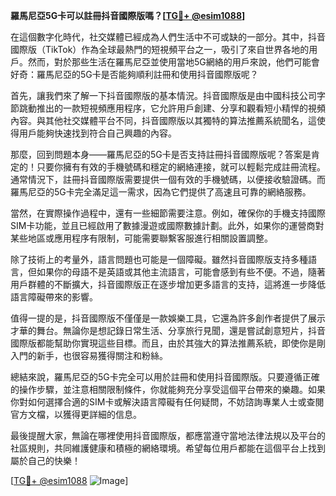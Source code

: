 **羅馬尼亞5G卡可以註冊抖音國際版嗎？[[TG💪+ @esim1088](https://t.me/s/esim1088)]**

在這個數字化時代，社交媒體已經成為人們生活中不可或缺的一部分。其中，抖音國際版（TikTok）作為全球最熱門的短視頻平台之一，吸引了來自世界各地的用戶。然而，對於那些生活在羅馬尼亞並使用當地5G網絡的用戶來說，他們可能會好奇：羅馬尼亞的5G卡是否能夠順利註冊和使用抖音國際版呢？

首先，讓我們來了解一下抖音國際版的基本情況。抖音國際版是由中國科技公司字節跳動推出的一款短視頻應用程序，它允許用戶創建、分享和觀看短小精悍的視頻內容。與其他社交媒體平台不同，抖音國際版以其獨特的算法推薦系統聞名，這使得用戶能夠快速找到符合自己興趣的內容。

那麼，回到問題本身——羅馬尼亞的5G卡是否支持註冊抖音國際版呢？答案是肯定的！只要你擁有有效的手機號碼和穩定的網絡連接，就可以輕鬆完成註冊流程。通常情況下，註冊抖音國際版需要提供一個有效的手機號碼，以便接收驗證碼。而羅馬尼亞的5G卡完全滿足這一需求，因為它們提供了高速且可靠的網絡服務。

當然，在實際操作過程中，還有一些細節需要注意。例如，確保你的手機支持國際SIM卡功能，並且已經啟用了數據漫遊或國際數據計劃。此外，如果你的運營商對某些地區或應用程序有限制，可能需要聯繫客服進行相關設置調整。

除了技術上的考量外，語言問題也可能是一個障礙。雖然抖音國際版支持多種語言，但如果你的母語不是英語或其他主流語言，可能會感到有些不便。不過，隨著用戶群體的不斷擴大，抖音國際版正在逐步增加更多語言的支持，這將進一步降低語言障礙帶來的影響。

值得一提的是，抖音國際版不僅僅是一款娛樂工具，它還為許多創作者提供了展示才華的舞台。無論你是想記錄日常生活、分享旅行見聞，還是嘗試創意短片，抖音國際版都能幫助你實現這些目標。而且，由於其強大的算法推薦系統，即使你是剛入門的新手，也很容易獲得關注和粉絲。

總結來說，羅馬尼亞的5G卡完全可以用於註冊和使用抖音國際版。只要遵循正確的操作步驟，並注意相關限制條件，你就能夠充分享受這個平台帶來的樂趣。如果你對如何選擇合適的SIM卡或解決語言障礙有任何疑問，不妨諮詢專業人士或查閱官方文檔，以獲得更詳細的信息。

最後提醒大家，無論在哪裡使用抖音國際版，都應當遵守當地法律法規以及平台的社區規則，共同維護健康和積極的網絡環境。希望每位用戶都能在這個平台上找到屬於自己的快樂！

[[TG💪+ @esim1088](https://t.me/s/esim1088) ![Image](https://i.postimg.cc/4NQfJmqS/Snipaste-2025-05-13-00-14-12.png)]